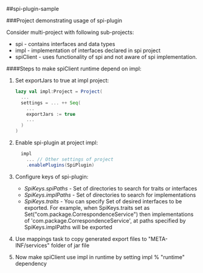 ##spi-plugin-sample

###Project demonstrating usage of spi-plugin


Consider multi-project with following sub-projects:

+ spi - contains interfaces and data types
+ impl - implementation of interfaces declared in spi project
+ spiClient - uses functionality of spi and not aware of spi implementation.

####Steps to make spiClient runtime depend on impl:
1.  Set exportJars to true at impl project:

    ```Scala
    lazy val impl:Project = Project(
      ...
      settings = ... ++ Seq(
        ...
        exportJars := true
        ...
      )
    )
    ```

2.  Enable spi-plugin at project impl:

    ```Scala
      impl
        ... // Other settings of project
        .enablePlugins(SpiPlugin)
    ```

3.  Configure keys of spi-plugin:

    + *SpiKeys.spiPaths* - Set of directories to search for traits or interfaces
    + *SpiKeys.implPaths* - Set of directories to search for implementations
    + *SpiKeys.traits* - You can specify Set of desired interfaces to be exported.
       For example, when SpiKeys.traits set as Set("com.package.CorrespondenceService") then implementations of
        'com.package.CorrespondenceService', at paths specified by SpiKeys.implPaths will be exported
4.  Use mappings task to copy generated export files to "META-INF/services" folder of jar file
5.  Now make spiClient use impl in runtime by setting impl % "runtime" dependency
